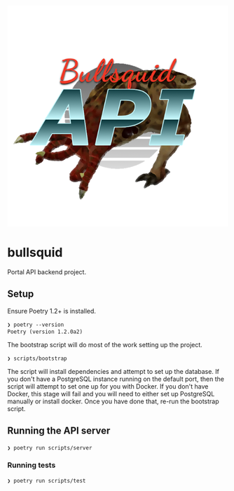 ![project logo](docs/bullsquid.png)

# bullsquid

Portal API backend project.

## Setup

Ensure Poetry 1.2+ is installed.

```
❯ poetry --version
Poetry (version 1.2.0a2)
```

The bootstrap script will do most of the work setting up the project.

```
❯ scripts/bootstrap
```

The script will install dependencies and attempt to set up the database.
If you don't have a PostgreSQL instance running on the default port, then the
script will attempt to set one up for you with Docker. If you don't have Docker,
this stage will fail and you will need to either set up PostgreSQL manually or
install docker. Once you have done that, re-run the bootstrap script.

## Running the API server

```
❯ poetry run scripts/server
```

### Running tests

```
❯ poetry run scripts/test
```
